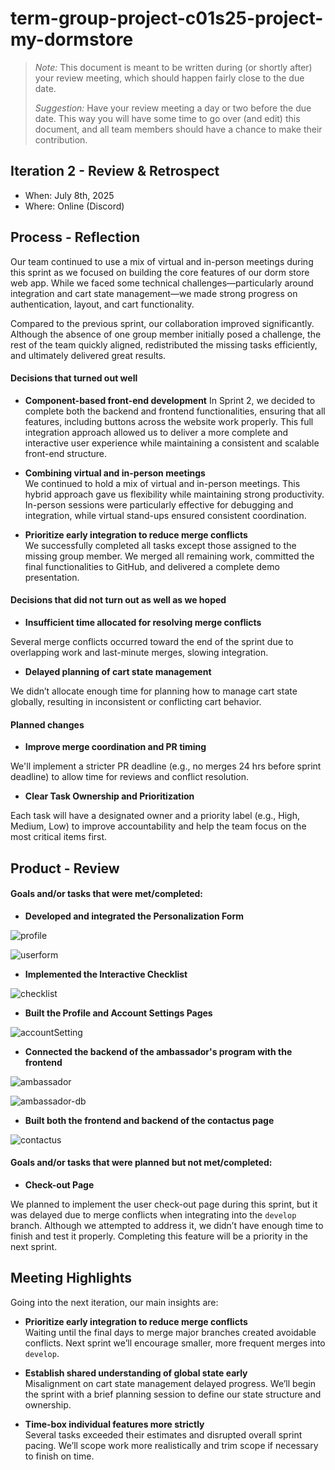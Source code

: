 # term-group-project-c01s25-project-my-dormstore

 > _Note:_ This document is meant to be written during (or shortly after) your review meeting, which should happen fairly close to the due date.      
 >      
 > _Suggestion:_ Have your review meeting a day or two before the due date. This way you will have some time to go over (and edit) this document, and all team members should have a chance to make their contribution.


## Iteration 2 - Review & Retrospect

 * When: July 8th, 2025
 * Where: Online (Discord)

## Process - Reflection

Our team continued to use a mix of virtual and in-person meetings during this sprint as we focused on building the core features of our dorm store web app. While we faced some technical challenges—particularly around integration and cart state management—we made strong progress on authentication, layout, and cart functionality.

Compared to the previous sprint, our collaboration improved significantly. Although the absence of one group member initially posed a challenge, the rest of the team quickly aligned, redistributed the missing tasks efficiently, and ultimately delivered great results.


#### Decisions that turned out well

- **Component-based front-end development**
In Sprint 2, we decided to complete both the backend and frontend functionalities, ensuring that all features, including buttons across the website work properly. This full integration approach allowed us to deliver a more complete and interactive user experience while maintaining a consistent and scalable front-end structure.

- **Combining virtual and in-person meetings**  
We continued to hold a mix of virtual and in-person meetings. This hybrid approach gave us flexibility while maintaining strong productivity. In-person sessions were particularly effective for debugging and integration, while virtual stand-ups ensured consistent coordination.

- **Prioritize early integration to reduce merge conflicts**  
We successfully completed all tasks except those assigned to the missing group member. We merged all remaining work, committed the final functionalities to GitHub, and delivered a complete demo presentation.



#### Decisions that did not turn out as well as we hoped

- **Insufficient time allocated for resolving merge conflicts**  

Several merge conflicts occurred toward the end of the sprint due to overlapping work and last-minute merges, slowing integration.

- **Delayed planning of cart state management**  

We didn’t allocate enough time for planning how to manage cart state globally, resulting in inconsistent or conflicting cart behavior.


#### Planned changes

- **Improve merge coordination and PR timing**  

We'll implement a stricter PR deadline (e.g., no merges 24 hrs before sprint deadline) to allow time for reviews and conflict resolution.

- **Clear Task Ownership and Prioritization**

Each task will have a designated owner and a priority label (e.g., High, Medium, Low) to improve accountability and help the team focus on the most critical items first.

## Product - Review

#### Goals and/or tasks that were met/completed:

- **Developed and integrated the Personalization Form**

![profile](./images/profile.png)

![userform](./images/userForm.png)

- **Implemented the Interactive Checklist**

![checklist](./images/checklist.png)


- **Built the Profile and Account Settings Pages**

![accountSetting](./images/accountSetting.png)

- **Connected the backend of the ambassador's program with the frontend**

![ambassador](./images/ambassador.png)

![ambassador-db](./images/ambassador-db.png)

- **Built both the frontend and backend of the contactus page**

![contactus](./images/contact-us.png)






#### Goals and/or tasks that were planned but not met/completed:


- **Check-out Page**  

We planned to implement the user check-out page during this sprint, but it was delayed due to merge conflicts when integrating into the `develop` branch. Although we attempted to address it, we didn’t have enough time to finish and test it properly. Completing this feature will be a priority in the next sprint.


## Meeting Highlights

Going into the next iteration, our main insights are:

- **Prioritize early integration to reduce merge conflicts**  
  Waiting until the final days to merge major branches created avoidable conflicts. Next sprint we’ll encourage smaller, more frequent merges into `develop`.

- **Establish shared understanding of global state early**  
  Misalignment on cart state management delayed progress. We’ll begin the sprint with a brief planning session to define our state structure and ownership.

- **Time-box individual features more strictly**  
  Several tasks exceeded their estimates and disrupted overall sprint pacing. We’ll scope work more realistically and trim scope if necessary to finish on time.


